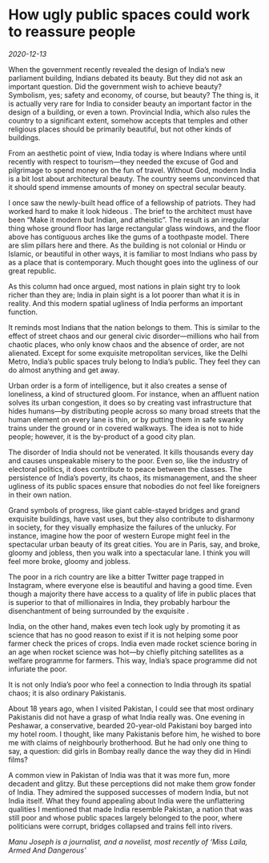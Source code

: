 # How ugly public spaces could work to reassure people

*2020-12-13*

When the government recently revealed the design of India’s new
parliament building, Indians debated its beauty. But they did not ask an
important question. Did the government wish to achieve beauty?
Symbolism, yes; safety and economy, of course, but beauty? The thing is,
it is actually very rare for India to consider beauty an important
factor in the design of a building, or even a town. Provincial India,
which also rules the country to a significant extent, somehow accepts
that temples and other religious places should be primarily beautiful,
but not other kinds of buildings.

From an aesthetic point of view, India today is where Indians where
until recently with respect to tourism—they needed the excuse of God and
pilgrimage to spend money on the fun of travel. Without God, modern
India is a bit lost about architectural beauty. The country seems
unconvinced that it should spend immense amounts of money on spectral
secular beauty.

I once saw the newly-built head office of a fellowship of patriots. They
had worked hard to make it look hideous . The brief to the architect
must have been “Make it modern but Indian, and atheistic”. The result is
an irregular thing whose ground floor has large rectangular glass
windows, and the floor above has contiguous arches like the gums of a
toothpaste model. There are slim pillars here and there. As the building
is not colonial or Hindu or Islamic, or beautiful in other ways, it is
familiar to most Indians who pass by as a place that is contemporary.
Much thought goes into the ugliness of our great republic.

As this column had once argued, most nations in plain sight try to look
richer than they are; India in plain sight is a lot poorer than what it
is in reality. And this modern spatial ugliness of India performs an
important function.

It reminds most Indians that the nation belongs to them. This is similar
to the effect of street chaos and our general civic disorder—millions
who hail from chaotic places, who only know chaos and the absence of
order, are not alienated. Except for some exquisite metropolitan
services, like the Delhi Metro, India’s public spaces truly belong to
India’s public. They feel they can do almost anything and get away.

Urban order is a form of intelligence, but it also creates a sense of
loneliness, a kind of structured gloom. For instance, when an affluent
nation solves its urban congestion, it does so by creating vast
infrastructure that hides humans—by distributing people across so many
broad streets that the human element on every lane is thin, or by
putting them in safe swanky trains under the ground or in covered
walkways. The idea is not to hide people; however, it is the by-product
of a good city plan.

The disorder of India should not be venerated. It kills thousands every
day and causes unspeakable misery to the poor. Even so, like the
industry of electoral politics, it does contribute to peace between the
classes. The persistence of India’s poverty, its chaos, its
mismanagement, and the sheer ugliness of its public spaces ensure that
nobodies do not feel like foreigners in their own nation.

Grand symbols of progress, like giant cable-stayed bridges and grand
exquisite buildings, have vast uses, but they also contribute to
disharmony in society, for they visually emphasize the failures of the
unlucky. For instance, imagine how the poor of western Europe might feel
in the spectacular urban beauty of its great cities. You are in Paris,
say, and broke, gloomy and jobless, then you walk into a spectacular
lane. I think you will feel more broke, gloomy and jobless.

The poor in a rich country are like a bitter Twitter page trapped in
Instagram, where everyone else is beautiful and having a good time. Even
though a majority there have access to a quality of life in public
places that is superior to that of millionaires in India, they probably
harbour the disenchantment of being surrounded by the exquisite .

India, on the other hand, makes even tech look ugly by promoting it as
science that has no good reason to exist if it is not helping some poor
farmer check the prices of crops. India even made rocket science boring
in an age when rocket science was hot—by chiefly pitching satellites as
a welfare programme for farmers. This way, India’s space programme did
not infuriate the poor.

It is not only India’s poor who feel a connection to India through its
spatial chaos; it is also ordinary Pakistanis.

About 18 years ago, when I visited Pakistan, I could see that most
ordinary Pakistanis did not have a grasp of what India really was. One
evening in Peshawar, a conservative, bearded 20-year-old Pakistani boy
barged into my hotel room. I thought, like many Pakistanis before him,
he wished to bore me with claims of neighbourly brotherhood. But he had
only one thing to say, a question: did girls in Bombay really dance the
way they did in Hindi films?

A common view in Pakistan of India was that it was more fun, more
decadent and glitzy. But these perceptions did not make them grow fonder
of India. They admired the supposed successes of modern India, but not
India itself. What they found appealing about India were the
unflattering qualities I mentioned that made India resemble Pakistan, a
nation that was still poor and whose public spaces largely belonged to
the poor, where politicians were corrupt, bridges collapsed and trains
fell into rivers.

*Manu Joseph is a journalist, and a novelist, most recently of ‘Miss
Laila, Armed And Dangerous’*
